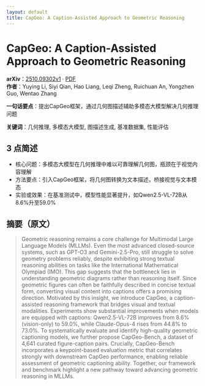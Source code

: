 ```yaml
---
layout: default
title: CapGeo: A Caption-Assisted Approach to Geometric Reasoning
---
```


# CapGeo: A Caption-Assisted Approach to Geometric Reasoning
**arXiv**：[2510.09302v1](https://arxiv.org/abs/2510.09302) · [PDF](https://arxiv.org/pdf/2510.09302.pdf)  
**作者**：Yuying Li, Siyi Qian, Hao Liang, Leqi Zheng, Ruichuan An, Yongzhen Guo, Wentao Zhang  

**一句话要点**：提出CapGeo框架，通过几何图描述辅助多模态大模型解决几何推理问题

**关键词**：几何推理, 多模态大模型, 图描述生成, 基准数据集, 性能评估

## 3 点简述
- 核心问题：多模态大模型在几何推理中难以可靠理解几何图，瓶颈在于视觉内容理解
- 方法要点：引入CapGeo框架，将几何图转换为文本描述，桥接视觉与文本模态
- 实验或效果：在基准测试中，模型性能显著提升，如Qwen2.5-VL-72B从8.6%升至59.0%

## 摘要（原文）

> Geometric reasoning remains a core challenge for Multimodal Large Language
> Models (MLLMs). Even the most advanced closed-source systems, such as GPT-O3
> and Gemini-2.5-Pro, still struggle to solve geometry problems reliably, despite
> exhibiting strong textual reasoning abilities on tasks like the International
> Mathematical Olympiad (IMO). This gap suggests that the bottleneck lies in
> understanding geometric diagrams rather than reasoning itself. Since geometric
> figures can often be faithfully described in concise textual form, converting
> visual content into captions offers a promising direction. Motivated by this
> insight, we introduce CapGeo, a caption-assisted reasoning framework that
> bridges visual and textual modalities. Experiments show substantial
> improvements when models are equipped with captions: Qwen2.5-VL-72B improves
> from 8.6% (vision-only) to 59.0%, while Claude-Opus-4 rises from 44.8% to
> 73.0%. To systematically evaluate and identify high-quality geometric
> captioning models, we further propose CapGeo-Bench, a dataset of 4,641 curated
> figure-caption pairs. Crucially, CapGeo-Bench incorporates a keypoint-based
> evaluation metric that correlates strongly with downstream CapGeo performance,
> enabling reliable assessment of geometric captioning ability. Together, our
> framework and benchmark highlight a new pathway toward advancing geometric
> reasoning in MLLMs.

